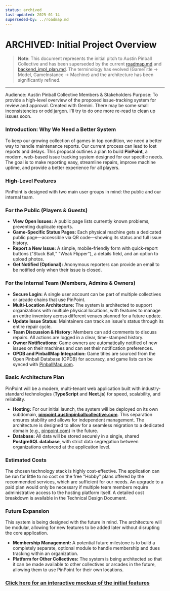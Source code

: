 ```yaml
---
status: archived
last-updated: 2025-01-14
superseded-by: ../roadmap.md
---
```


# ARCHIVED: Initial Project Overview

> **Note**: This document represents the initial pitch to Austin Pinball Collective and has been superseded by the current [roadmap.md](../roadmap.md) and [backend_impl_plan.md](../backend_impl_plan.md). The terminology has evolved (GameTitle → Model, GameInstance → Machine) and the architecture has been significantly refined.

---

Audience: Austin Pinball Collective Members & Stakeholders
Purpose: To provide a high-level overview of the proposed issue-tracking system for review and approval.
Created with Gemini. There may be some small inconsistencies or odd jargon. I'll try to do one more re-read to clean up issues soon.

### Introduction: Why We Need a Better System

To keep our growing collection of games in top condition, we need a better way to handle maintenance reports. Our current process can lead to lost reports and delays. This proposal outlines a plan to build **PinPoint**, a modern, web-based issue tracking system designed for our specific needs. The goal is to make reporting easy, streamline repairs, improve machine uptime, and provide a better experience for all players.

### High-Level Features

PinPoint is designed with two main user groups in mind: the public and our internal team.

### For the Public (Players & Guests)

- **View Open Issues:** A public page lists currently known problems, preventing duplicate reports.
- **Game-Specific Status Pages:** Each physical machine gets a dedicated public page—accessible via QR code—showing its status and full issue history.
- **Report a New Issue:** A simple, mobile-friendly form with quick-report buttons ("Stuck Ball," "Weak Flipper"), a details field, and an option to upload photos.
- **Get Notified (Optional):** Anonymous reporters can provide an email to be notified only when their issue is closed.

### For the Internal Team (Members, Admins & Owners)

- **Secure Login:** A single user account can be part of multiple collectives or arcade chains that use PinPoint.
- **Multi-Location Architecture:** The system is architected to support organizations with multiple physical locations, with features to manage an entire inventory across different venues planned for a future update.
- **Update Issue Status:** Maintainers can track an issue's status through its entire repair cycle.
- **Team Discussion & History:** Members can add comments to discuss repairs. All actions are logged in a clear, time-stamped history.
- **Owner Notifications:** Game owners are automatically notified of new issues on their machines and can set their notification preferences.
- **OPDB and PinballMap Integration:** Game titles are sourced from the Open Pinball Database (OPDB) for accuracy, and game lists can be synced with [PinballMap.com](http://pinballmap.com/).

### Basic Architecture Plan

PinPoint will be a modern, multi-tenant web application built with industry-standard technologies (**TypeScript** and **Next.js**) for speed, scalability, and reliability.

- **Hosting:** For our initial launch, the system will be deployed on its own subdomain, [**pinpoint.austinpinballcollective.com**](http://pinpoint.austinpinballcollective.com/). This separation ensures stability and allows for independent management. The architecture is designed to allow for a seamless migration to a dedicated domain (e.g., [pinpoint.com](http://pinpoint.com/)) in the future.
- **Database:** All data will be stored securely in a single, shared **PostgreSQL database**, with strict data segregation between organizations enforced at the application level.

### Estimated Costs

The chosen technology stack is highly cost-effective. The application can be run for little to no cost on the free "Hobby" plans offered by the recommended services, which are sufficient for our needs. An upgrade to a paid plan would only be necessary if multiple team members require administrative access to the hosting platform itself. A detailed cost breakdown is available in the Technical Design Document.

### Future Expansion

This system is being designed with the future in mind. The architecture will be modular, allowing for new features to be added later without disrupting the core application.

- **Membership Management:** A potential future milestone is to build a completely separate, optional module to handle membership and dues tracking within an organization.
- **Platform for Other Collectives:** The system is being architected so that it can be made available to other collectives or arcades in the future, allowing them to use PinPoint for their own locations.

### [Click here for an interactive mockup of the initial features](https://g.co/gemini/share/4e4cbb38fa56)
